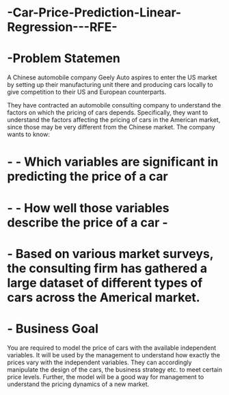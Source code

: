 # -Car-Price-Prediction-Linear-Regression---RFE-


# -Problem Statemen

A Chinese automobile company Geely Auto aspires to enter the US market by setting up their manufacturing unit there and producing cars locally to give competition to their US and European counterparts.

They have contracted an automobile consulting company to understand the factors on which the pricing of cars depends. Specifically, they want to understand the factors affecting the pricing of cars in the American market, since those may be very different from the Chinese market. The company wants to know:

# - - Which variables are significant in predicting the price of a car
# - - How well those variables describe the price of a car -

# - Based on various market surveys, the consulting firm has gathered a large dataset of different types of cars across the Americal market.

# - Business Goal
You are required to model the price of cars with the available independent variables. It will be used by the management to understand how exactly the prices vary with the independent variables. They can accordingly manipulate the design of the cars, the business strategy etc. to meet certain price levels. Further, the model will be a good way for management to understand the pricing dynamics of a new market.
